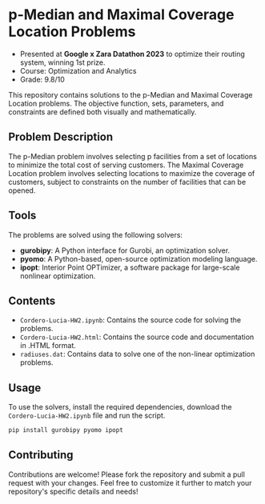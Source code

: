 # p-Median and Maximal Coverage Location Problems
- Presented at **Google x Zara Datathon 2023** to optimize their routing system, winning 1st prize.
- Course: Optimization and Analytics
- Grade: 9.8/10

This repository contains solutions to the p-Median and Maximal Coverage Location problems. The objective function, sets, parameters, and constraints are defined both visually and mathematically.

## Problem Description

The p-Median problem involves selecting p facilities from a set of locations to minimize the total cost of serving customers. The Maximal Coverage Location problem involves selecting locations to maximize the coverage of customers, subject to constraints on the number of facilities that can be opened.

## Tools

The problems are solved using the following solvers:

- **gurobipy**: A Python interface for Gurobi, an optimization solver.
- **pyomo**: A Python-based, open-source optimization modeling language.
- **ipopt**: Interior Point OPTimizer, a software package for large-scale nonlinear optimization.

## Contents

- `Cordero-Lucia-HW2.ipynb`: Contains the source code for solving the problems.
- `Cordero-Lucia-HW2.html`: Contains the source code and documentation in .HTML format.
- `radiuses.dat`: Contains data to solve one of the non-linear optimization problems.

## Usage

To use the solvers, install the required dependencies, download the `Cordero-Lucia-HW2.ipynb` file and run the script.

```bash
pip install gurobipy pyomo ipopt
```

## Contributing
Contributions are welcome! Please fork the repository and submit a pull request with your changes.
Feel free to customize it further to match your repository's specific details and needs!
